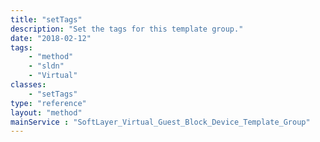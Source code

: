 ```yaml
---
title: "setTags"
description: "Set the tags for this template group."
date: "2018-02-12"
tags:
    - "method"
    - "sldn"
    - "Virtual"
classes:
    - "setTags"
type: "reference"
layout: "method"
mainService : "SoftLayer_Virtual_Guest_Block_Device_Template_Group"
---
```

